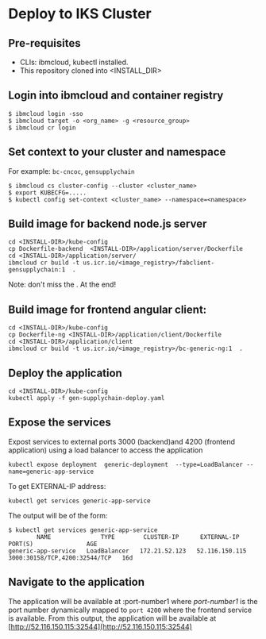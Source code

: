 # Deploy to IKS Cluster

## Pre-requisites

- CLIs: ibmcloud, kubectl installed.
- This repository cloned into <INSTALL_DIR>

## Login into ibmcloud and container registry

```
$ ibmcloud login -sso
$ ibmcloud target -o <org_name> -g <resource_group>
$ ibmcloud cr login
```

## Set context to your cluster and namespace

For example: `bc-cncoc`, `gensupplychain`

```
$ ibmcloud cs cluster-config --cluster <cluster_name>
$ export KUBECFG=.....
$ kubectl config set-context <cluster_name> --namespace=<namespace>
```

## Build image for backend node.js server

```
cd <INSTALL-DIR>/kube-config
cp Dockerfile-backend  <INSTALL-DIR>/application/server/Dockerfile
cd <INSTALL-DIR>/application/server/
ibmcloud cr build -t us.icr.io/<image_registry>/fabclient-gensupplychain:1  .
```

Note: don't miss the . At the end!

## Build image for frontend angular client:

```
cd <INSTALL-DIR>/kube-config
cp Dockerfile-ng <INSTALL-DIR>/application/client/Dockerfile
cd <INSTALL-DIR>/application/client
ibmcloud cr build -t us.icr.io/<image_registry>/bc-generic-ng:1  .
```

## Deploy the application

```
cd <INSTALL-DIR>/kube-config
kubectl apply -f gen-supplychain-deploy.yaml
```

## Expose the services

Expost services to external ports 3000 (backend)and 4200 (frontend application) using a load balancer to access the application

```
kubectl expose deployment  generic-deployment  --type=LoadBalancer --name=generic-app-service
```

To get EXTERNAL-IP address:

```
kubectl get services generic-app-service
```

The output will be of the form:

```
$ kubectl get services generic-app-service
        NAME              TYPE        CLUSTER-IP      EXTERNAL-IP               PORT(S)               AGE
generic-app-service   LoadBalancer   172.21.52.123   52.116.150.115   3000:30158/TCP,4200:32544/TCP   16d
```

## Navigate to the application

The application will be available at <EXTERNAL-IP>:port-number1 where _port-number1_ is the port number dynamically mapped to `port 4200` where the frontend service is available. From this output, the application will be available at [http://52.116.150.115:32544](http://52.116.150.115:32544)
